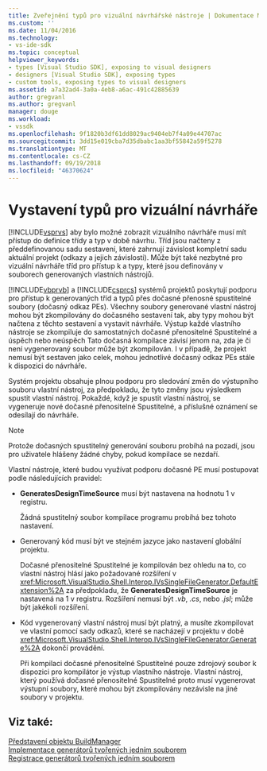 ```yaml
---
title: Zveřejnění typů pro vizuální návrhářské nástroje | Dokumentace Microsoftu
ms.custom: ''
ms.date: 11/04/2016
ms.technology:
- vs-ide-sdk
ms.topic: conceptual
helpviewer_keywords:
- types [Visual Studio SDK], exposing to visual designers
- designers [Visual Studio SDK], exposing types
- custom tools, exposing types to visual designers
ms.assetid: a7a32ad4-3a0a-4eb8-a6ac-491c42885639
author: gregvanl
ms.author: gregvanl
manager: douge
ms.workload:
- vssdk
ms.openlocfilehash: 9f1820b3df61dd8029ac9404eb7f4a09e44707ac
ms.sourcegitcommit: 3dd15e019cba7d35dbabc1aa3bf55842a59f5278
ms.translationtype: MT
ms.contentlocale: cs-CZ
ms.lasthandoff: 09/19/2018
ms.locfileid: "46370624"
---
```

# <a name="expose-types-to-visual-designers"></a>Vystavení typů pro vizuální návrháře
[!INCLUDE[vsprvs](../../code-quality/includes/vsprvs_md.md)] aby bylo možné zobrazit vizuálního návrháře musí mít přístup do definice třídy a typ v době návrhu. Tříd jsou načteny z předdefinovanou sadu sestavení, které zahrnují závislost kompletní sadu aktuální projekt (odkazy a jejich závislosti). Může být také nezbytné pro vizuální návrháře tříd pro přístup k a typy, které jsou definovány v souborech generovaných vlastních nástrojů.  
  
 [!INCLUDE[vbprvb](../../code-quality/includes/vbprvb_md.md)] a [!INCLUDE[csprcs](../../data-tools/includes/csprcs_md.md)] systémů projektů poskytují podporu pro přístup k generovaných tříd a typů přes dočasné přenosné spustitelné soubory (dočasný odkaz PEs). Všechny soubory generované vlastní nástroj mohou být zkompilovány do dočasného sestavení tak, aby typy mohou být načtena z těchto sestavení a vystavit návrháře. Výstup každé vlastního nástroje se zkompiluje do samostatných dočasné přenositelné Spustitelné a úspěch nebo neúspěch Tato dočasná kompilace závisí jenom na, zda je či není vygenerovaný soubor může být zkompilován. I v případě, že projekt nemusí být sestaven jako celek, mohou jednotlivé dočasný odkaz PEs stále k dispozici do návrháře.  
  
 Systém projektu obsahuje plnou podporu pro sledování změn do výstupního souboru vlastní nástroj, za předpokladu, že tyto změny jsou výsledkem spustit vlastní nástroj. Pokaždé, když je spustit vlastní nástroj, se vygeneruje nové dočasné přenositelné Spustitelné, a příslušné oznámení se odesílají do návrháře.  
  
> [!NOTE]
>  Protože dočasných spustitelný generování souboru probíhá na pozadí, jsou pro uživatele hlášeny žádné chyby, pokud kompilace se nezdaří.  
  
 Vlastní nástroje, které budou využívat podporu dočasné PE musí postupovat podle následujících pravidel:  
  
-   **GeneratesDesignTimeSource** musí být nastavena na hodnotu 1 v registru.  
  
     Žádná spustitelný soubor kompilace programu probíhá bez tohoto nastavení.  
  
-   Generovaný kód musí být ve stejném jazyce jako nastavení globální projektu.  
  
     Dočasné přenositelné Spustitelné je kompilován bez ohledu na to, co vlastní nástroj hlásí jako požadované rozšíření v <xref:Microsoft.VisualStudio.Shell.Interop.IVsSingleFileGenerator.DefaultExtension%2A> za předpokladu, že **GeneratesDesignTimeSource** je nastavená na 1 v registru. Rozšíření nemusí být *.vb*, *.cs*, nebo *.jsl*; může být jakékoli rozšíření.  
  
-   Kód vygenerovaný vlastní nástroj musí být platný, a musíte zkompilovat ve vlastní pomocí sady odkazů, které se nacházejí v projektu v době <xref:Microsoft.VisualStudio.Shell.Interop.IVsSingleFileGenerator.Generate%2A> dokončí provádění.  
  
     Při kompilaci dočasné přenositelné Spustitelné pouze zdrojový soubor k dispozici pro kompilátor je výstup vlastního nástroje. Vlastní nástroj, který používá dočasné přenositelné Spustitelné proto musí vygenerovat výstupní soubory, které mohou být zkompilovány nezávisle na jiné soubory v projektu.  
  
## <a name="see-also"></a>Viz také:  
 [Představení objektu BuildManager](https://msdn.microsoft.com/library/50080ec2-c1c9-412c-98ef-18d7f895e7fa)   
 [Implementace generátorů tvořených jedním souborem](../../extensibility/internals/implementing-single-file-generators.md)   
 [Registrace generátorů tvořených jedním souborem](../../extensibility/internals/registering-single-file-generators.md)